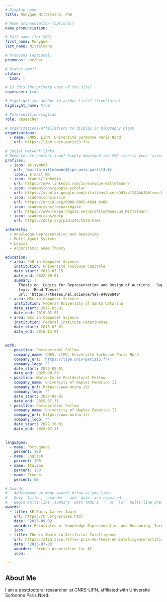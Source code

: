 ```yaml
---
# Display name
title: Munyque Mittelmann, PhD

# Name pronunciation (optional)
name_pronunciation: ''

# Full name (for SEO)
first_name: Munyque
last_name: Mittelmann

# Pronouns (optional)
pronouns: she/her

# Status emoji
status:
  icon: 🌸

# Is this the primary user of the site?
superuser: true

# Highlight the author in author lists? (true/false)
highlight_name: true

# Role/position/tagline
role: Reseacher

# Organizations/Affiliations to display in Biography block 
organizations:
  - name: CNRS, LIPN, Université Sorbonne Paris Nord
    url: https://lipn.univ-paris13.fr/

# Social network links
# Need to use another icon? Simply download the SVG icon to your `assets/media/icons/` folder.
profiles:
  - icon: at-symbol
    url: 'mailto:mittelmann@lipn.univ-paris13.fr'
    label: E-mail Me
  - icon: brands/linkedin
    url: https://www.linkedin.com/in/munyque-mittelmann/
  - icon: academicons/google-scholar
    url: https://scholar.google.com/citations?user=OH3kv1YAAAAJ&hl=en-EN
  - icon: academicons/orcid
    url: https://orcid.org/0000-0002-4664-8406
  - icon: academicons/researchgate
    url: https://www.researchgate.net/profile/Munyque_Mittelmann
  - icon: academicons/dblp
    url: https://dblp.org/pid/241/5539.html

interests:
  - Knowledge Representation and Reasoning
  - Multi-Agent Systems
  - Logics
  - Algorithmic Game Theory

education:
  - area: PhD in Computer Science
    institution: Université Toulouse Capitole
    date_start: 2019-03-15
    date_end: 2022-09-01
    summary: |
      Thesis on _Logics for Representation and Design of Auctions_. Supervised by [Prof Laurent Perrussel](https://www.irit.fr/~Laurent.Perrussel/). 
      text: 'Read Thesis'
      url: 'https://theses.hal.science/tel-04086849'
  - area: MSc in Computer Science
    institution: Federal University of Santa Catarina
    date_start: 2017-03-01
    date_end: 2019-02-01
  - area: BSc in Computer Science
    institution: Federal Institute Catarinense
    date_start: 2013-02-01
    date_end: 2016-12-01
    
 
work:
  - position: Postdoctoral Fellow
    company_name: CNRS, LIPN, Université Sorbonne Paris Nord
    company_url: 'https://lipn.univ-paris13.fr/'
    company_logo: ''
    date_start: 2025-08-01
    date_end: 2025-09-30
  - position: Marie-Curie Postdoctoral Fellow
    company_name: University of Naples Federico II
    company_url: https://www.unina.it/
    company_logo: ''
    date_start: 2023-08-01
    date_end: 2025-07-31
  - position: Postdoctoral Fellow
    company_name: University of Naples Federico II
    company_url: https://www.unina.it/
    company_logo: ''
    date_start: 2022-10-01
    date_end: 2023-07-31
  

languages:
  - name: Portuguese
    percent: 100
  - name: English
    percent: 100
  - name: Italian
    percent: 100  
  - name: French
    percent: 50

# Awards.
#   Add/remove as many awards below as you like.
#   Only `title`, `awarder`, and `date` are required.
#   Begin multi-line `summary` with YAML's `|` or `|2-` multi-line prefix and indent 2 spaces below.
awards:
  - title: KR Early Career Award
    url: https://kr.org/prizes.html
    date: '2023-09-02'
    awarder: Principles of Knowledge Representation and Reasoning, Incorporated (KR Inc.)
    icon: 
  - title: Thesis Award in Artificial Intelligence  
    url: https://afia.asso.fr/les-prix-de-these-en-intelligence-artificielle/
    date: '2023-07-03'
    awarder:  French Association for AI
    icon:   

---
```


## About Me

I am a postdoctoral researcher at CNRS-LIPN, affiliated with Université Sorbonne Paris Nord. 

